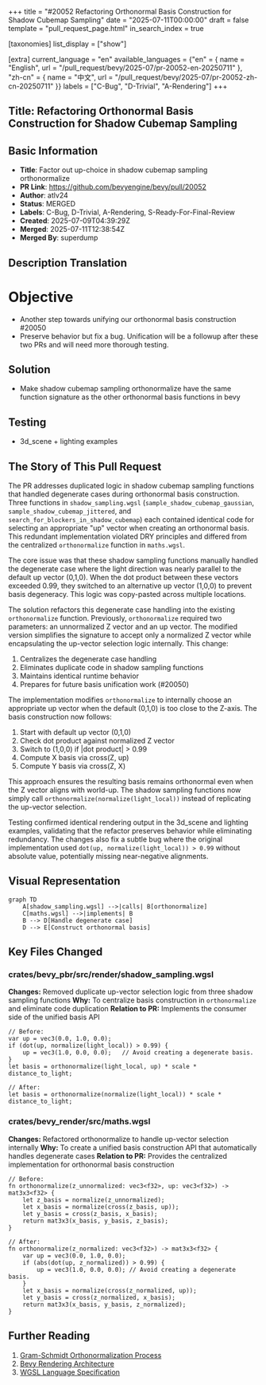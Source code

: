 +++
title = "#20052 Refactoring Orthonormal Basis Construction for Shadow Cubemap Sampling"
date = "2025-07-11T00:00:00"
draft = false
template = "pull_request_page.html"
in_search_index = true

[taxonomies]
list_display = ["show"]

[extra]
current_language = "en"
available_languages = {"en" = { name = "English", url = "/pull_request/bevy/2025-07/pr-20052-en-20250711" }, "zh-cn" = { name = "中文", url = "/pull_request/bevy/2025-07/pr-20052-zh-cn-20250711" }}
labels = ["C-Bug", "D-Trivial", "A-Rendering"]
+++

## Title: Refactoring Orthonormal Basis Construction for Shadow Cubemap Sampling

## Basic Information
- **Title**: Factor out up-choice in shadow cubemap sampling orthonormalize
- **PR Link**: https://github.com/bevyengine/bevy/pull/20052
- **Author**: atlv24
- **Status**: MERGED
- **Labels**: C-Bug, D-Trivial, A-Rendering, S-Ready-For-Final-Review
- **Created**: 2025-07-09T04:39:29Z
- **Merged**: 2025-07-11T12:38:54Z
- **Merged By**: superdump

## Description Translation
# Objective

- Another step towards unifying our orthonormal basis construction #20050
- Preserve behavior but fix a bug. Unification will be a followup after these two PRs and will need more thorough testing.

## Solution

- Make shadow cubemap sampling orthonormalize have the same function signature as the other orthonormal basis functions in bevy

## Testing

- 3d_scene + lighting examples

## The Story of This Pull Request

The PR addresses duplicated logic in shadow cubemap sampling functions that handled degenerate cases during orthonormal basis construction. Three functions in `shadow_sampling.wgsl` (`sample_shadow_cubemap_gaussian`, `sample_shadow_cubemap_jittered`, and `search_for_blockers_in_shadow_cubemap`) each contained identical code for selecting an appropriate "up" vector when creating an orthonormal basis. This redundant implementation violated DRY principles and differed from the centralized `orthonormalize` function in `maths.wgsl`.

The core issue was that these shadow sampling functions manually handled the degenerate case where the light direction was nearly parallel to the default up vector (0,1,0). When the dot product between these vectors exceeded 0.99, they switched to an alternative up vector (1,0,0) to prevent basis degeneracy. This logic was copy-pasted across multiple locations.

The solution refactors this degenerate case handling into the existing `orthonormalize` function. Previously, `orthonormalize` required two parameters: an unnormalized Z vector and an up vector. The modified version simplifies the signature to accept only a normalized Z vector while encapsulating the up-vector selection logic internally. This change:

1. Centralizes the degenerate case handling
2. Eliminates duplicate code in shadow sampling functions
3. Maintains identical runtime behavior
4. Prepares for future basis unification work (#20050)

The implementation modifies `orthonormalize` to internally choose an appropriate up vector when the default (0,1,0) is too close to the Z-axis. The basis construction now follows:
1. Start with default up vector (0,1,0)
2. Check dot product against normalized Z vector
3. Switch to (1,0,0) if |dot product| > 0.99
4. Compute X basis via cross(Z, up)
5. Compute Y basis via cross(Z, X)

This approach ensures the resulting basis remains orthonormal even when the Z vector aligns with world-up. The shadow sampling functions now simply call `orthonormalize(normalize(light_local))` instead of replicating the up-vector selection.

Testing confirmed identical rendering output in the 3d_scene and lighting examples, validating that the refactor preserves behavior while eliminating redundancy. The changes also fix a subtle bug where the original implementation used `dot(up, normalize(light_local)) > 0.99` without absolute value, potentially missing near-negative alignments.

## Visual Representation

```mermaid
graph TD
    A[shadow_sampling.wgsl] -->|calls| B[orthonormalize]
    C[maths.wgsl] -->|implements| B
    B --> D[Handle degenerate case]
    D --> E[Construct orthonormal basis]
```

## Key Files Changed

### crates/bevy_pbr/src/render/shadow_sampling.wgsl
**Changes:** Removed duplicate up-vector selection logic from three shadow sampling functions
**Why:** To centralize basis construction in `orthonormalize` and eliminate code duplication
**Relation to PR:** Implements the consumer side of the unified basis API

```wgsl
// Before:
var up = vec3(0.0, 1.0, 0.0);
if (dot(up, normalize(light_local)) > 0.99) {
    up = vec3(1.0, 0.0, 0.0);   // Avoid creating a degenerate basis.
}
let basis = orthonormalize(light_local, up) * scale * distance_to_light;

// After:
let basis = orthonormalize(normalize(light_local)) * scale * distance_to_light;
```

### crates/bevy_render/src/maths.wgsl
**Changes:** Refactored orthonormalize to handle up-vector selection internally
**Why:** To create a unified basis construction API that automatically handles degenerate cases
**Relation to PR:** Provides the centralized implementation for orthonormal basis construction

```wgsl
// Before:
fn orthonormalize(z_unnormalized: vec3<f32>, up: vec3<f32>) -> mat3x3<f32> {
    let z_basis = normalize(z_unnormalized);
    let x_basis = normalize(cross(z_basis, up));
    let y_basis = cross(z_basis, x_basis);
    return mat3x3(x_basis, y_basis, z_basis);
}

// After:
fn orthonormalize(z_normalized: vec3<f32>) -> mat3x3<f32> {
    var up = vec3(0.0, 1.0, 0.0);
    if (abs(dot(up, z_normalized)) > 0.99) {
        up = vec3(1.0, 0.0, 0.0); // Avoid creating a degenerate basis.
    }
    let x_basis = normalize(cross(z_normalized, up));
    let y_basis = cross(z_normalized, x_basis);
    return mat3x3(x_basis, y_basis, z_normalized);
}
```

## Further Reading
1. [Gram-Schmidt Orthonormalization Process](https://math.stackexchange.com/a/1849294)
2. [Bevy Rendering Architecture](https://bevyengine.org/learn/book/getting-started/rendering/)
3. [WGSL Language Specification](https://www.w3.org/TR/WGSL/)